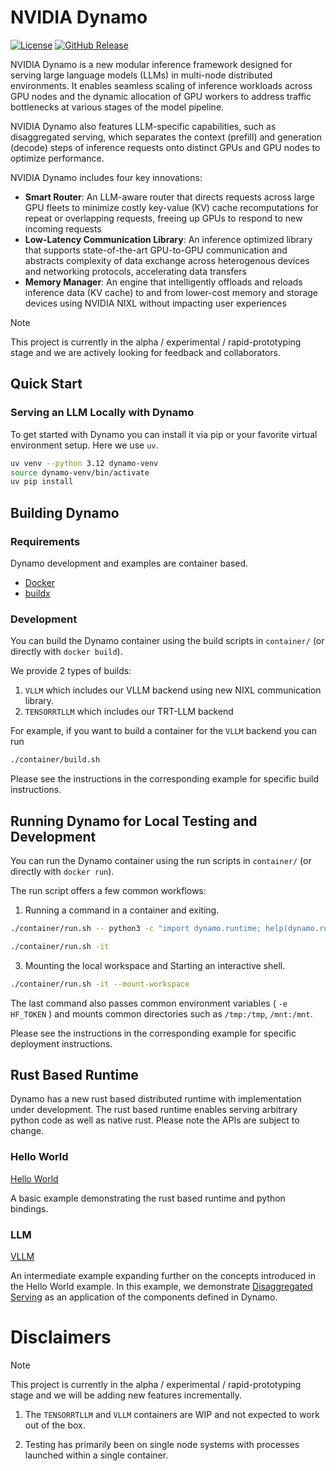 <!--
SPDX-FileCopyrightText: Copyright (c) 2024-2025 NVIDIA CORPORATION & AFFILIATES. All rights reserved.
SPDX-License-Identifier: Apache-2.0

Licensed under the Apache License, Version 2.0 (the "License");
you may not use this file except in compliance with the License.
You may obtain a copy of the License at

http://www.apache.org/licenses/LICENSE-2.0

Unless required by applicable law or agreed to in writing, software
distributed under the License is distributed on an "AS IS" BASIS,
WITHOUT WARRANTIES OR CONDITIONS OF ANY KIND, either express or implied.
See the License for the specific language governing permissions and
limitations under the License.
-->

# NVIDIA Dynamo

[![License](https://img.shields.io/badge/License-Apache_2.0-blue.svg)](https://opensource.org/licenses/Apache-2.0)
[![GitHub Release](https://img.shields.io/github/v/release/ai-dynamo/dynamo)](https://github.com/ai-dynamo/dynamo/releases/latest)

NVIDIA Dynamo is a new modular inference framework designed for serving large language models (LLMs) in multi-node
distributed environments. It enables seamless scaling of inference workloads across GPU nodes and the dynamic allocation
of GPU workers to address traffic bottlenecks at various stages of the model pipeline.

NVIDIA Dynamo also features LLM-specific capabilities, such as disaggregated serving, which separates the context
(prefill) and generation (decode) steps of inference requests onto distinct GPUs and GPU nodes to optimize performance.

NVIDIA Dynamo includes four key innovations:

* **Smart Router**: An LLM-aware router that directs requests across large GPU fleets to minimize costly key-value (KV)
cache recomputations for repeat or overlapping requests, freeing up GPUs to respond to new incoming requests
* **Low-Latency Communication Library**: An inference optimized library that supports state-of-the-art GPU-to-GPU
communication and abstracts complexity of data exchange across heterogenous devices and networking protocols,
accelerating data transfers
* **Memory Manager**: An engine that intelligently offloads and reloads inference data (KV cache) to and from lower-cost memory and storage devices using NVIDIA NIXL without impacting user experiences



> [!NOTE]
> This project is currently in the alpha / experimental /
> rapid-prototyping stage and we are actively looking for feedback and
> collaborators.

## Quick Start

### Serving an LLM Locally with Dynamo

To get started with Dynamo you can install it via pip or your favorite
virtual environment setup. Here we use `uv`.

```bash
uv venv --python 3.12 dynamo-venv
source dynamo-venv/bin/activate
uv pip install
```


## Building Dynamo

### Requirements

Dynamo development and examples are container based.

* [Docker](https://docs.docker.com/get-started/get-docker/)
* [buildx](https://github.com/docker/buildx)

### Development

You can build the Dynamo container using the build scripts
in `container/` (or directly with `docker build`).

We provide 2 types of builds:

1. `VLLM` which includes our VLLM backend using new NIXL communication library.
2. `TENSORRTLLM` which includes our TRT-LLM backend

For example, if you want to build a container for the `VLLM` backend you can run

<!--pytest.mark.skip-->
```bash
./container/build.sh
```

Please see the instructions in the corresponding example for specific build instructions.

## Running Dynamo for Local Testing and Development

You can run the Dynamo container using the run scripts in
`container/` (or directly with `docker run`).

The run script offers a few common workflows:

1. Running a command in a container and exiting.

<!--pytest.mark.skip-->
```bash
./container/run.sh -- python3 -c "import dynamo.runtime; help(dynamo.runtime)"
```
<!--

# This tests the above the line but from within the container
# using pytest-codeblocks

```bash
python3 -c "import dynamo.runtime; help(dynamo.runtime)"
```
-- >

2. Starting an interactive shell.

<!--pytest.mark.skip-->
```bash
./container/run.sh -it
```

3. Mounting the local workspace and Starting an interactive shell.

<!--pytest.mark.skip-->
```bash
./container/run.sh -it --mount-workspace
```

The last command also passes common environment variables ( `-e
HF_TOKEN` ) and mounts common directories such as `/tmp:/tmp`,
`/mnt:/mnt`.

Please see the instructions in the corresponding example for specific
deployment instructions.

## Rust Based Runtime

Dynamo has a new rust based distributed runtime with
implementation under development. The rust based runtime enables
serving arbitrary python code as well as native rust. Please note the
APIs are subject to change.

### Hello World

[Hello World](./lib/bindings/python/examples/hello_world)

A basic example demonstrating the rust based runtime and python
bindings.

### LLM

[VLLM](./examples/python_rs/llm/vllm)

An intermediate example expanding further on the concepts introduced
in the Hello World example. In this example, we demonstrate
[Disaggregated Serving](https://arxiv.org/abs/2401.09670) as an
application of the components defined in Dynamo.

# Disclaimers

> [!NOTE]
> This project is currently in the alpha / experimental /
> rapid-prototyping stage and we will be adding new features incrementally.

1. The `TENSORRTLLM` and `VLLM` containers are WIP and not expected to
   work out of the box.

2. Testing has primarily been on single node systems with processes
   launched within a single container.
